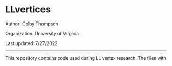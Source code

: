 # LLvertices
Author: Colby Thompson

Organization: University of Virginia

Last updated: 7/27/2022

---

This repository contains code used during LL vertex research. The files with 

